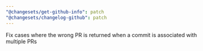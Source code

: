 ```yaml
---
"@changesets/get-github-info": patch
"@changesets/changelog-github": patch
---
```


Fix cases where the wrong PR is returned when a commit is associated with multiple PRs
